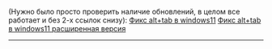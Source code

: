(Нужно было просто проверить наличие обновлений, в целом все работает и без 2-х ссылок снизу):
[Фикс alt+tab в windows11](https://www.youtube.com/watch?v=XS7LJJc3RVY)
[Фикс alt+tab в windows11 расширенная версия](https://www.youtube.com/watch?v=ZIChb30T4S0) 

---
